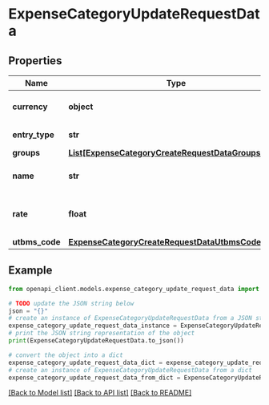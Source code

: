 # ExpenseCategoryUpdateRequestData


## Properties

Name | Type | Description | Notes
------------ | ------------- | ------------- | -------------
**currency** | **object** | Currency of the Expense Category. | [optional] 
**entry_type** | **str** | Defaults to unassociated. | [optional] 
**groups** | [**List[ExpenseCategoryCreateRequestDataGroupsInner]**](ExpenseCategoryCreateRequestDataGroupsInner.md) |  | [optional] 
**name** | **str** | Name of the Expense Category. | [optional] 
**rate** | **float** | Rate of the Expense Category, default is null. | [optional] 
**utbms_code** | [**ExpenseCategoryCreateRequestDataUtbmsCode**](ExpenseCategoryCreateRequestDataUtbmsCode.md) |  | [optional] 

## Example

```python
from openapi_client.models.expense_category_update_request_data import ExpenseCategoryUpdateRequestData

# TODO update the JSON string below
json = "{}"
# create an instance of ExpenseCategoryUpdateRequestData from a JSON string
expense_category_update_request_data_instance = ExpenseCategoryUpdateRequestData.from_json(json)
# print the JSON string representation of the object
print(ExpenseCategoryUpdateRequestData.to_json())

# convert the object into a dict
expense_category_update_request_data_dict = expense_category_update_request_data_instance.to_dict()
# create an instance of ExpenseCategoryUpdateRequestData from a dict
expense_category_update_request_data_from_dict = ExpenseCategoryUpdateRequestData.from_dict(expense_category_update_request_data_dict)
```
[[Back to Model list]](../README.md#documentation-for-models) [[Back to API list]](../README.md#documentation-for-api-endpoints) [[Back to README]](../README.md)


